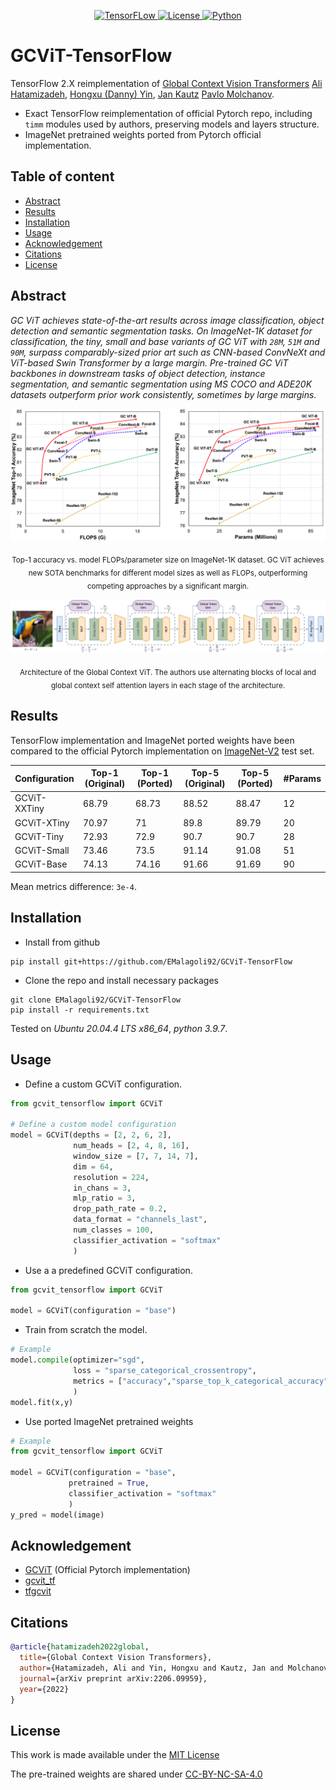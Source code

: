 <div align="center">

  <a href="">![TensorFLow](https://img.shields.io/badge/TensorFlow-2.X-orange?style=for-the-badge) ![License](https://img.shields.io/github/license/EMalagoli92/GCViT-TensorFlow?style=for-the-badge) ![Python](https://img.shields.io/badge/python-%3E%3D%203.7-blue?style=for-the-badge)</a>  
  
</div>

# GCViT-TensorFlow
TensorFlow 2.X reimplementation of [Global Context Vision Transformers](https://arxiv.org/pdf/2206.09959.pdf) [Ali Hatamizadeh](http://web.cs.ucla.edu/~ahatamiz),
[Hongxu (Danny) Yin](https://scholar.princeton.edu/hongxu), [Jan Kautz](https://jankautz.com/) [Pavlo Molchanov](https://www.pmolchanov.com/).

- Exact TensorFlow reimplementation of official Pytorch repo, including `timm` modules used by authors, preserving models and layers structure.
- ImageNet pretrained weights ported from Pytorch official implementation.

## Table of content
- [Abstract](#abstract)
- [Results](#results)
- [Installation](#installation)
- [Usage](#usage)
- [Acknowledgement](#acknowledgement)
- [Citations](#citations)
- [License](#license)

## Abstract
*GC ViT  achieves state-of-the-art results across image classification, object detection and semantic segmentation tasks. On ImageNet-1K dataset for classification, the tiny, small and base variants of GC ViT with `28M`, `51M` and `90M`, surpass comparably-sized prior art such as CNN-based ConvNeXt and ViT-based Swin Transformer by a large margin. Pre-trained GC ViT backbones in downstream tasks of object detection, instance segmentation, 
and semantic segmentation using MS COCO and ADE20K datasets outperform prior work consistently, sometimes by large margins.*

![Alt text](https://raw.githubusercontent.com/EMalagoli92/GCViT-TensorFlow/main/assets/images/comp_plots.png?raw=true)
<p align = "center"> <sub>Top-1 accuracy vs. model FLOPs/parameter size on ImageNet-1K dataset. GC ViT achieves
new SOTA benchmarks for different model sizes as well as FLOPs, outperforming competing approaches by a
significant margin.</sub> </p>

![Alt text](https://github.com/EMalagoli92/GCViT-TensorFlow/raw/main/assets/images/arch.png?raw=true)
<p align = "center"><sub>Architecture of the Global Context ViT. The authors use alternating blocks of local and global
context self attention layers in each stage of the architecture.</sub></p>

## Results
TensorFlow implementation and ImageNet ported weights have been compared to the official Pytorch implementation on [ImageNet-V2](https://www.tensorflow.org/datasets/catalog/imagenet_v2) test set.

| Configuration  | Top-1 (Original) | Top-1 (Ported) | Top-5 (Original) | Top-5 (Ported) | #Params
| ------------- | ------------- | ------------- | ------------- | ------------- | ------------- |
| GCViT-XXTiny  | 68.79 | 68.73 | 88.52 | 88.47 | 12 |
| GCViT-XTiny  | 70.97 | 71 | 89.8 | 89.79 | 20 | 20 |
| GCViT-Tiny  | 72.93 | 72.9| 90.7 | 90.7 | 28 | 
| GCViT-Small  | 73.46 | 73.5 | 91.14 | 91.08 | 51 |
| GCViT-Base  | 74.13 | 74.16 | 91.66 | 91.69 | 90 |

Mean metrics difference: `3e-4`.

## Installation
- Install from github
```
pip install git+https://github.com/EMalagoli92/GCViT-TensorFlow
```
- Clone the repo and install necessary packages 
```
git clone EMalagoli92/GCViT-TensorFlow
pip install -r requirements.txt
```

Tested on *Ubuntu 20.04.4 LTS x86_64*, *python 3.9.7*.

## Usage
- Define a custom GCViT configuration.
```python
from gcvit_tensorflow import GCViT

# Define a custom model configuration
model = GCViT(depths = [2, 2, 6, 2],
              num_heads = [2, 4, 8, 16],
              window_size = [7, 7, 14, 7],
              dim = 64,
              resolution = 224,
              in_chans = 3,
              mlp_ratio = 3,
              drop_path_rate = 0.2,
              data_format = "channels_last",
              num_classes = 100,
              classifier_activation = "softmax"
              )
```
- Use a a predefined GCViT configuration.
```python
from gcvit_tensorflow import GCViT
    
model = GCViT(configuration = "base")
```
- Train from scratch the model.
```python    
# Example
model.compile(optimizer="sgd",
              loss = "sparse_categorical_crossentropy",
              metrics = ["accuracy","sparse_top_k_categorical_accuracy"]
              )
model.fit(x,y)              
```
- Use ported ImageNet pretrained weights
```python
# Example
from gcvit_tensorflow import GCViT

model = GCViT(configuration = "base",
             pretrained = True, 
             classifier_activation = "softmax"
             )
y_pred = model(image)
```

## Acknowledgement
- [GCViT](https://github.com/nvlabs/gcvit) (Official Pytorch implementation)
- [gcvit_tf](https://github.com/awsaf49/gcvit-tf)
- [tfgcvit](https://github.com/shkarupa-alex/tfgcvit)

## Citations
```bibtex
@article{hatamizadeh2022global,
  title={Global Context Vision Transformers},
  author={Hatamizadeh, Ali and Yin, Hongxu and Kautz, Jan and Molchanov, Pavlo},
  journal={arXiv preprint arXiv:2206.09959},
  year={2022}
}
```

## License
This work is made available under the [MIT License](https://github.com/EMalagoli92/GCViT-TensorFlow/blob/main/LICENSE)

The pre-trained weights are shared under [CC-BY-NC-SA-4.0](https://creativecommons.org/licenses/by-nc-sa/4.0/)
